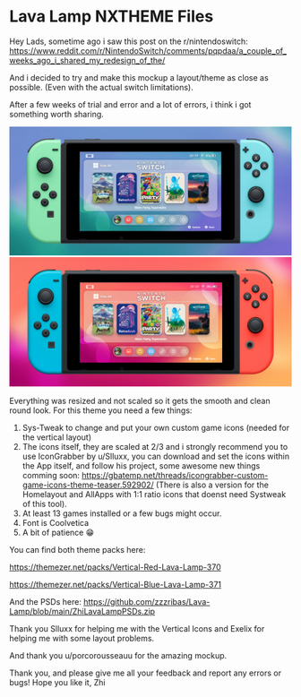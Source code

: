 #  Lava Lamp NXTHEME Files
Hey Lads, sometime ago i saw this post on the r/nintendoswitch:
https://www.reddit.com/r/NintendoSwitch/comments/pqpdaa/a_couple_of_weeks_ago_i_shared_my_redesign_of_the/

And i decided to try and make this mockup a layout/theme as close as possible. (Even with the actual switch limitations).

After a few weeks of trial and error and a lot of errors, i think i got something worth sharing.

![LavaLampBlue](https://raw.githubusercontent.com/zzzribas/Lava-Lamp/main/Mockups/MockupBlueV.jpg)
![LavaLampRed](https://raw.githubusercontent.com/zzzribas/Lava-Lamp/main/Mockups/MockupRedV.jpg)


Everything was resized and not scaled so it gets the smooth and clean round look.
For this theme you need a few things:

1. Sys-Tweak to change and put your own custom game icons (needed for the vertical layout)
2. The icons itself, they are scaled at 2/3 and i strongly recommend you to use IconGrabber by u/Slluxx, you can download and set the icons within the App itself, and follow his project, some awesome new things comming soon: https://gbatemp.net/threads/icongrabber-custom-game-icons-theme-teaser.592902/ (There is also a version for the Homelayout and AllApps with 1:1 ratio icons that doenst need Systweak of this tool).
3. At least 13 games installed or a few bugs might occur.
4. Font is Coolvetica
5. A bit of patience 😁

You can find both theme packs here:

https://themezer.net/packs/Vertical-Red-Lava-Lamp-370

https://themezer.net/packs/Vertical-Blue-Lava-Lamp-371

And the PSDs here:
https://github.com/zzzribas/Lava-Lamp/blob/main/ZhiLavaLampPSDs.zip

Thank you Slluxx for helping me with the Vertical Icons and Exelix for helping me with some layout problems.

And thank you u/porcorousseauu for the amazing mockup.

Thank you, and please give me all your feedback and report any errors or bugs!
Hope you like it,
Zhi
